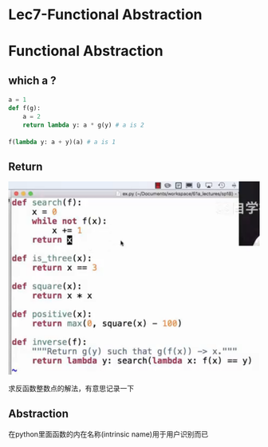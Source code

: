 # Lec7-Functional Abstraction

# Functional Abstraction

## which a ?

```python
a = 1
def f(g):
    a = 2
    return lambda y: a * g(y) # a is 2

f(lambda y: a + y)(a) # a is 1

```

## Return

![alt text](image.png)

求反函数整数点的解法，有意思记录一下


## Abstraction

在python里面函数的内在名称(intrinsic name)用于用户识别而已




